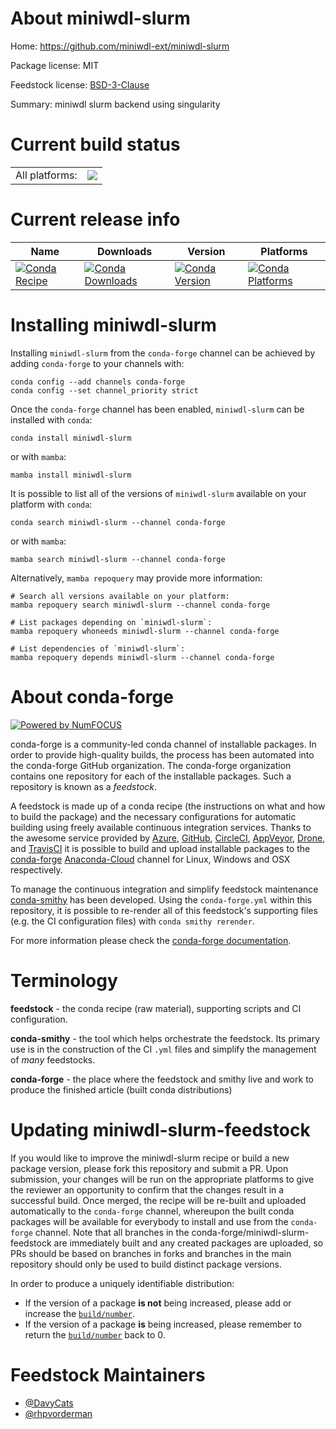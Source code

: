 About miniwdl-slurm
===================

Home: https://github.com/miniwdl-ext/miniwdl-slurm

Package license: MIT

Feedstock license: [BSD-3-Clause](https://github.com/conda-forge/miniwdl-slurm-feedstock/blob/main/LICENSE.txt)

Summary: miniwdl slurm backend using singularity

Current build status
====================


<table><tr><td>All platforms:</td>
    <td>
      <a href="https://dev.azure.com/conda-forge/feedstock-builds/_build/latest?definitionId=17432&branchName=main">
        <img src="https://dev.azure.com/conda-forge/feedstock-builds/_apis/build/status/miniwdl-slurm-feedstock?branchName=main">
      </a>
    </td>
  </tr>
</table>

Current release info
====================

| Name | Downloads | Version | Platforms |
| --- | --- | --- | --- |
| [![Conda Recipe](https://img.shields.io/badge/recipe-miniwdl--slurm-green.svg)](https://anaconda.org/conda-forge/miniwdl-slurm) | [![Conda Downloads](https://img.shields.io/conda/dn/conda-forge/miniwdl-slurm.svg)](https://anaconda.org/conda-forge/miniwdl-slurm) | [![Conda Version](https://img.shields.io/conda/vn/conda-forge/miniwdl-slurm.svg)](https://anaconda.org/conda-forge/miniwdl-slurm) | [![Conda Platforms](https://img.shields.io/conda/pn/conda-forge/miniwdl-slurm.svg)](https://anaconda.org/conda-forge/miniwdl-slurm) |

Installing miniwdl-slurm
========================

Installing `miniwdl-slurm` from the `conda-forge` channel can be achieved by adding `conda-forge` to your channels with:

```
conda config --add channels conda-forge
conda config --set channel_priority strict
```

Once the `conda-forge` channel has been enabled, `miniwdl-slurm` can be installed with `conda`:

```
conda install miniwdl-slurm
```

or with `mamba`:

```
mamba install miniwdl-slurm
```

It is possible to list all of the versions of `miniwdl-slurm` available on your platform with `conda`:

```
conda search miniwdl-slurm --channel conda-forge
```

or with `mamba`:

```
mamba search miniwdl-slurm --channel conda-forge
```

Alternatively, `mamba repoquery` may provide more information:

```
# Search all versions available on your platform:
mamba repoquery search miniwdl-slurm --channel conda-forge

# List packages depending on `miniwdl-slurm`:
mamba repoquery whoneeds miniwdl-slurm --channel conda-forge

# List dependencies of `miniwdl-slurm`:
mamba repoquery depends miniwdl-slurm --channel conda-forge
```


About conda-forge
=================

[![Powered by
NumFOCUS](https://img.shields.io/badge/powered%20by-NumFOCUS-orange.svg?style=flat&colorA=E1523D&colorB=007D8A)](https://numfocus.org)

conda-forge is a community-led conda channel of installable packages.
In order to provide high-quality builds, the process has been automated into the
conda-forge GitHub organization. The conda-forge organization contains one repository
for each of the installable packages. Such a repository is known as a *feedstock*.

A feedstock is made up of a conda recipe (the instructions on what and how to build
the package) and the necessary configurations for automatic building using freely
available continuous integration services. Thanks to the awesome service provided by
[Azure](https://azure.microsoft.com/en-us/services/devops/), [GitHub](https://github.com/),
[CircleCI](https://circleci.com/), [AppVeyor](https://www.appveyor.com/),
[Drone](https://cloud.drone.io/welcome), and [TravisCI](https://travis-ci.com/)
it is possible to build and upload installable packages to the
[conda-forge](https://anaconda.org/conda-forge) [Anaconda-Cloud](https://anaconda.org/)
channel for Linux, Windows and OSX respectively.

To manage the continuous integration and simplify feedstock maintenance
[conda-smithy](https://github.com/conda-forge/conda-smithy) has been developed.
Using the ``conda-forge.yml`` within this repository, it is possible to re-render all of
this feedstock's supporting files (e.g. the CI configuration files) with ``conda smithy rerender``.

For more information please check the [conda-forge documentation](https://conda-forge.org/docs/).

Terminology
===========

**feedstock** - the conda recipe (raw material), supporting scripts and CI configuration.

**conda-smithy** - the tool which helps orchestrate the feedstock.
                   Its primary use is in the construction of the CI ``.yml`` files
                   and simplify the management of *many* feedstocks.

**conda-forge** - the place where the feedstock and smithy live and work to
                  produce the finished article (built conda distributions)


Updating miniwdl-slurm-feedstock
================================

If you would like to improve the miniwdl-slurm recipe or build a new
package version, please fork this repository and submit a PR. Upon submission,
your changes will be run on the appropriate platforms to give the reviewer an
opportunity to confirm that the changes result in a successful build. Once
merged, the recipe will be re-built and uploaded automatically to the
`conda-forge` channel, whereupon the built conda packages will be available for
everybody to install and use from the `conda-forge` channel.
Note that all branches in the conda-forge/miniwdl-slurm-feedstock are
immediately built and any created packages are uploaded, so PRs should be based
on branches in forks and branches in the main repository should only be used to
build distinct package versions.

In order to produce a uniquely identifiable distribution:
 * If the version of a package **is not** being increased, please add or increase
   the [``build/number``](https://docs.conda.io/projects/conda-build/en/latest/resources/define-metadata.html#build-number-and-string).
 * If the version of a package **is** being increased, please remember to return
   the [``build/number``](https://docs.conda.io/projects/conda-build/en/latest/resources/define-metadata.html#build-number-and-string)
   back to 0.

Feedstock Maintainers
=====================

* [@DavyCats](https://github.com/DavyCats/)
* [@rhpvorderman](https://github.com/rhpvorderman/)


